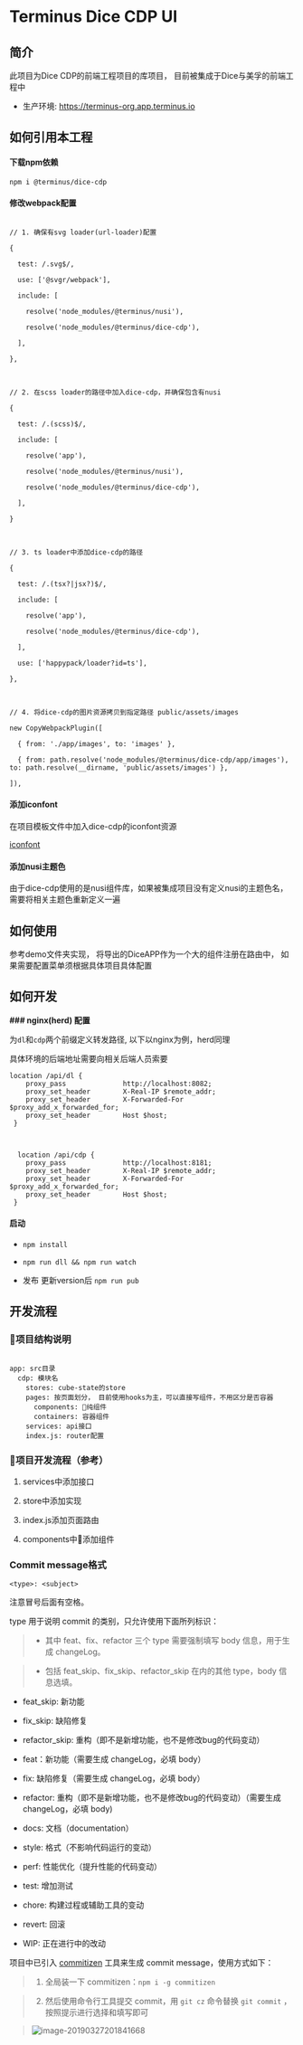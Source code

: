 # Terminus Dice CDP UI



## 简介

此项目为Dice CDP的前端工程项目的库项目， 目前被集成于Dice与美孚的前端工程中

- 生产环境: https://terminus-org.app.terminus.io



## 如何引用本工程



#### 下载npm依赖

```
npm i @terminus/dice-cdp
```



#### 修改webpack配置

```

// 1. 确保有svg loader(url-loader)配置

{

  test: /.svg$/,

  use: ['@svgr/webpack'],

  include: [

​    resolve('node_modules/@terminus/nusi'),

​    resolve('node_modules/@terminus/dice-cdp'),

  ],

},



// 2. 在scss loader的路径中加入dice-cdp，并确保包含有nusi

{

  test: /.(scss)$/,

  include: [

​    resolve('app'),

​    resolve('node_modules/@terminus/nusi'),

​    resolve('node_modules/@terminus/dice-cdp'),

  ],

}



// 3. ts loader中添加dice-cdp的路径

{

  test: /.(tsx?|jsx?)$/,

  include: [

​    resolve('app'),

​    resolve('node_modules/@terminus/dice-cdp'),

  ],

  use: ['happypack/loader?id=ts'],

},



// 4. 将dice-cdp的图片资源拷贝到指定路径 public/assets/images

new CopyWebpackPlugin([

  { from: './app/images', to: 'images' },

  { from: path.resolve('node_modules/@terminus/dice-cdp/app/images'), to: path.resolve(__dirname, 'public/assets/images') },

]),

```



#### 添加iconfont

在项目模板文件中加入dice-cdp的iconfont资源

[iconfont](https://www.iconfont.cn/manage/index?spm=a313x.7781069.1998910419.11&manage_type=myprojects&projectId=1517355&keyword=)



#### 添加nusi主题色

由于dice-cdp使用的是nusi组件库，如果被集成项目没有定义nusi的主题色名，需要将相关主题色重新定义一遍



## 如何使用

参考demo文件夹实现， 将导出的DiceAPP作为一个大的组件注册在路由中， 如果需要配置菜单须根据具体项目具体配置





## 如何开发



**### nginx(herd) 配置**

为`dl`和`cdp`两个前缀定义转发路径, 以下以nginx为例，herd同理

具体环境的后端地址需要向相关后端人员索要

```nginx
location /api/dl {
​    proxy_pass              http://localhost:8082;
​    proxy_set_header        X-Real-IP $remote_addr;
​    proxy_set_header        X-Forwarded-For $proxy_add_x_forwarded_for;
​    proxy_set_header        Host $host;
 }



  location /api/cdp {
​    proxy_pass              http://localhost:8181;
​    proxy_set_header        X-Real-IP $remote_addr;
​    proxy_set_header        X-Forwarded-For $proxy_add_x_forwarded_for;
​    proxy_set_header        Host $host;
 }
```



#### 启动

- `npm install`

- `npm run dll && npm run watch`

- 发布 更新version后 `npm run pub`





## 开发流程

### 项目结构说明

```javasdript

app: src目录
  cdp: 模块名
​    stores: cube-state的store
​    pages: 按页面划分， 目前使用hooks为主，可以直接写组件，不用区分是否容器
​      components: 纯组件
​      containers: 容器组件
​    services: api接口
​    index.js: router配置
```



### 项目开发流程（参考）

1. services中添加接口

2. store中添加实现

3. index.js添加页面路由

4. components中添加组件




### Commit message格式

```
<type>: <subject>
```



注意冒号后面有空格。

type 用于说明 commit 的类别，只允许使用下面所列标识：

> - 其中 feat、fix、refactor 三个 type 需要强制填写 body 信息，用于生成 changeLog。

> - 包括 feat_skip、fix_skip、refactor_skip 在内的其他 type，body 信息选填。



- feat_skip: 新功能

- fix_skip: 缺陷修复

- refactor_skip: 重构（即不是新增功能，也不是修改bug的代码变动）

- feat：新功能（需要生成 changeLog，必填 body）

- fix: 缺陷修复（需要生成 changeLog，必填 body）

- refactor: 重构（即不是新增功能，也不是修改bug的代码变动）（需要生成 changeLog，必填 body)

- docs: 文档（documentation）

- style: 格式（不影响代码运行的变动）

- perf: 性能优化（提升性能的代码变动）

- test: 增加测试

- chore: 构建过程或辅助工具的变动

- revert: 回滚

- WIP: 正在进行中的改动



项目中已引入 [commitizen](https://github.com/commitizen/cz-cli) 工具来生成 commit message，使用方式如下：

>1. 全局装一下 commitizen：`npm i -g commitizen`

>2. 然后使用命令行工具提交 commit，用 `git cz` 命令替换 `git commit` ，按照提示进行选择和填写即可



> ![image-20190327201841668](http://wx4.sinaimg.cn/large/006tKfTcly1g1hmajn5t8j30ra09imyk.jpg)
